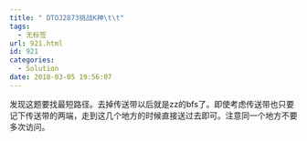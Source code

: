```yaml
---
title: " DTOJ2873挑战K神\t\t"
tags:
  - 无标签
url: 921.html
id: 921
categories:
  - Solution
date: 2018-03-05 19:56:07
---
```


发现这题要找最短路径。去掉传送带以后就是zz的bfs了。即使考虑传送带也只要记下传送带的两端，走到这几个地方的时候直接送过去即可。注意同一个地方不要多次访问。